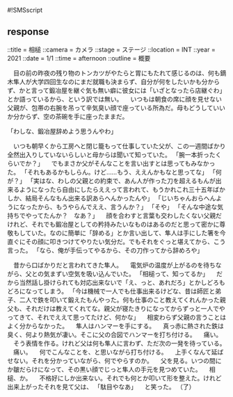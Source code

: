 #!SMSscript

## response

::title = 相槌
::camera = カメラ
::stage = ステージ
::location = INT
::year = 2021
::date = 1/1
::time = afternoon
::outline = 概要

　目の前の昨夜の残り物のトンカツがやたらと胃にもたれて感じるのは、何も鏑木隼人が大学四回生なのにまだ就職も決まらず、自分が何をしたいかも分からず、かと言って鍛冶屋を継ぐ気も無い癖に彼女には「いざとなったら店継ぐわ」とか語っているから、という訳では無い。
　いつもは朝食の席に顔を見せない父親が、包帯の右腕を吊って辛気臭い顔で座っている所為だ。母もどうしていいか分からず、空の茶碗を手に座ったままだ。

「わしな、鍛冶屋辞めよう思うんやわ」

　いつも朝早くから工房へと閉じ籠もって仕事していた父が、この一週間ばかり全然出入りしていないらしいと母からは聞いて知っていた。
「腕一本折ったくらいでか？」
　でもまさか父がそんなことを言い出すとは思ってもみなかった。
「それもあるかもしらん。けど……もう、ええんかもなと思ってな」
「何が？」
「実はな、わしの父親との約束で、あん人が作った刀を超えるもんが出来るようになったら自由にしたらええって言われて、もうかれこれ三十五年ばかしか、結局そんなもん出来る訳あらへんかったんや」
「じいちゃんおらへんようになったから、もうやらんでええ、言うんか？」
「そや」
「そんな中途な気持ちでやってたんか？　なあ？」
　顔を合わすと言葉も交わしたくない父親だけれど、それでも鍛冶屋としての矜持みたいなものはあるのだと思って密かに尊敬もしていた。なのに簡単に「辞める」とか言い出して、隼人は手にした箸を今直ぐにその顔に叩きつけてやりたい気分だ。でもそれをぐっと堪えてから、こう言った。
「なら、俺が手伝ってやるから、その刀作ってから辞めろや」

　昔から口ばかりだと言われてきた隼人。
　電気炉の温度が上がるのを待ちながら、父との気まずい空気を吸い込んでいた。
「相槌って、知ってるか」
　だから当然話し掛けられても対応出来ないで「え、っと、あれだろ」とかしどろもどろになってしまう。
「今は機械で一人でも仕事出来るけどな、昔は師匠と弟子、二人で鉄を叩いて鍛えたもんやった。何も仕事のこと教えてくれんかった親父も、それだけは教えてくれてな。親父が寝たきりになってからずっと一人でやってきて、それでええて思ってたけど、何かな」
　相変わらず父親の言うことはよく分からなかった。
　隼人はハンマーを手にする。
　真っ赤に熱された鉄は臭く、何より熱気が凄い。そこに父の合図でハンマーを打ち付ける。
　痛い。
　そう表情を作る。けれど父は何も隼人に言わず、ただ次の一発を待っている。
　痛い。
　何でこんなことを、と思いながら打ち付ける。
　上手くなんて延ばせない。それを分かっていながら、何でやらすのか。
　父を見る。いつの間にか皺だらけになって、その黒い顔でじっと隼人の手元を見つめていた。
　相槌、か。
　不格好にしか出来ない。それでも何とか叩いて形を整えた。けれど出来上がったそれを見て父は、
「駄目やなあ」
　と笑った。
（了）


